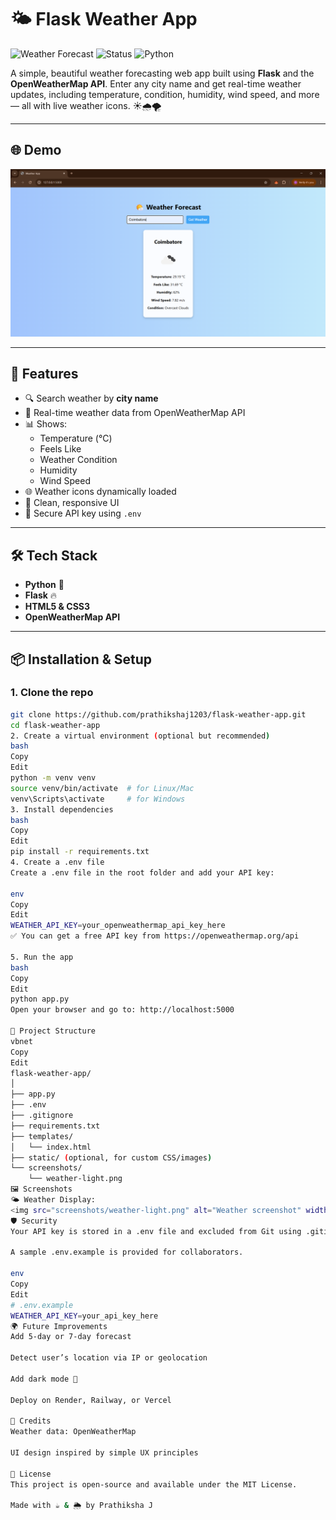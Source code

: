 # 🌤️ Flask Weather App

![Weather Forecast](https://img.shields.io/badge/Flask-App-blue?style=flat&logo=flask)
![Status](https://img.shields.io/badge/status-active-success?style=flat)
![Python](https://img.shields.io/badge/Python-3.x-blue?logo=python&logoColor=yellow)

A simple, beautiful weather forecasting web app built using **Flask** and the **OpenWeatherMap API**. Enter any city name and get real-time weather updates, including temperature, condition, humidity, wind speed, and more — all with live weather icons. ☀️🌧️🌪️

---

## 🌐 Demo

<img src="screenshots/weather-light.png" alt="Weather UI" width="600">

---

## 🚀 Features

- 🔍 Search weather by **city name**
- 📡 Real-time weather data from OpenWeatherMap API
- 📊 Shows:
  - Temperature (°C)
  - Feels Like
  - Weather Condition
  - Humidity
  - Wind Speed
- 🌐 Weather icons dynamically loaded
- 💅 Clean, responsive UI
- 🔐 Secure API key using `.env`

---

## 🛠️ Tech Stack

- **Python** 🐍
- **Flask** 🔥
- **HTML5 & CSS3**
- **OpenWeatherMap API**

---

## 📦 Installation & Setup

### 1. Clone the repo

```bash
git clone https://github.com/prathikshaj1203/flask-weather-app.git
cd flask-weather-app
2. Create a virtual environment (optional but recommended)
bash
Copy
Edit
python -m venv venv
source venv/bin/activate  # for Linux/Mac
venv\Scripts\activate     # for Windows
3. Install dependencies
bash
Copy
Edit
pip install -r requirements.txt
4. Create a .env file
Create a .env file in the root folder and add your API key:

env
Copy
Edit
WEATHER_API_KEY=your_openweathermap_api_key_here
✅ You can get a free API key from https://openweathermap.org/api

5. Run the app
bash
Copy
Edit
python app.py
Open your browser and go to: http://localhost:5000

📁 Project Structure
vbnet
Copy
Edit
flask-weather-app/
│
├── app.py
├── .env
├── .gitignore
├── requirements.txt
├── templates/
│   └── index.html
├── static/ (optional, for custom CSS/images)
└── screenshots/
    └── weather-light.png
🖼️ Screenshots
🌤️ Weather Display:
<img src="screenshots/weather-light.png" alt="Weather screenshot" width="500">
🛡️ Security
Your API key is stored in a .env file and excluded from Git using .gitignore.

A sample .env.example is provided for collaborators.

env
Copy
Edit
# .env.example
WEATHER_API_KEY=your_api_key_here
🌍 Future Improvements
Add 5-day or 7-day forecast

Detect user’s location via IP or geolocation

Add dark mode 🌙

Deploy on Render, Railway, or Vercel

💖 Credits
Weather data: OpenWeatherMap

UI design inspired by simple UX principles

📜 License
This project is open-source and available under the MIT License.

Made with ☕ & 🌦️ by Prathiksha J
